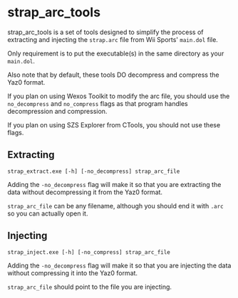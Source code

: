 # strap_arc_tools

strap_arc_tools is a set of tools designed to simplify the process of extracting and injecting the `strap.arc` file from Wii Sports' `main.dol` file.

Only requirement is to put the executable(s) in the same directory as your `main.dol`.

Also note that by default, these tools DO decompress and compress the Yaz0 format. 

If you plan on using Wexos Toolkit to modify the arc file, you should use the `no_decompress` and `no_compress` flags as that program handles decompression and compression.

If you plan on using SZS Explorer from CTools, you should not use these flags.

## Extracting

```strap_extract.exe [-h] [-no_decompress] strap_arc_file```

Adding the `-no_decompress` flag will make it so that you are extracting the data without decompressing it from the Yaz0 format.

`strap_arc_file` can be any filename, although you should end it with `.arc` so you can actually open it.


## Injecting

```strap_inject.exe [-h] [-no_compress] strap_arc_file```

Adding the `-no_decompress` flag will make it so that you are injecting the data without compressing it into the Yaz0 format.

`strap_arc_file` should point to the file you are injecting.
